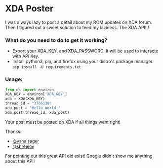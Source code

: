 # XDA Poster

I was always lazy to post a detail about my ROM updates on XDA forum.
Then I figured out a sweet solution to feed my laziness. The XDA API!!!

### What do you need to do to get it working?

* Export your XDA_KEY, and XDA_PASSWORD. It will be used to interacte with API Key.
* Install python3, pip, and firefox using your distro's package manager.
`pip install -U requirements.txt`

### Usage:
```python
from os import environ
XDA_KEY = environ['XDA_KEY']
xda = XDA(XDA_KEY)
thread_id = "3766138"
xda_post = "Hello World!"
xda.post(thread_id, xda_post)
```
Your post must be posted on XDA if all things went right!


Thanks:

* [@yshalsager](https://github.com/yshalsager)
* [@shreejoy](https://github.com/shreejoy)

For pointing out this great API did exist! Google didn't show me anything about this API!
